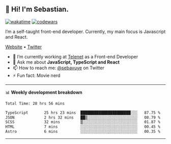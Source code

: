 ## 👋 Hi! I'm Sebastian.

[![wakatime](https://wakatime.com/badge/user/df0036c6-328a-4a39-be9b-e49417ed22a1.svg)](https://wakatime.com/@df0036c6-328a-4a39-be9b-e49417ed22a1)
[![codewars](https://www.codewars.com/users/sebavuye/badges/small)](https://www.codewars.com/users/sebavuye)

I’m a self-taught front-end developer. Currently, my main focus is Javascript and React.

[Website](https://sebastianvuye.be) • [Twitter](https://twitter.com/sebavuye)

- 🔭 I’m currently working at [Telenet](https://telenet.be/) as a Front-end Developer
- 💬 Ask me about **JavaScript, TypeScript and React**
- 📫 How to reach me: [@sebavuye](https://twitter.com/sebavuye) on Twitter
- ⚡ Fun fact: Movie nerd

-------

📊 **Weekly development breakdown**

<!--START_SECTION:waka-->

```txt
Total Time: 28 hrs 56 mins

TypeScript       25 hrs 23 mins  ██████████████████████░░░   87.75 %
JSON             2 hrs 32 mins   ██▒░░░░░░░░░░░░░░░░░░░░░░   08.79 %
SCSS             32 mins         ▒░░░░░░░░░░░░░░░░░░░░░░░░   01.87 %
HTML             7 mins          ░░░░░░░░░░░░░░░░░░░░░░░░░   00.45 %
Astro            6 mins          ░░░░░░░░░░░░░░░░░░░░░░░░░   00.35 %
```

<!--END_SECTION:waka-->
-------
